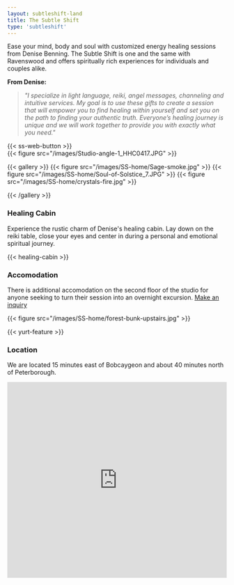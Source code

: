 ```yaml
---
layout: subtleshift-land
title: The Subtle Shift
type: 'subtleshift'
---
```


Ease your mind, body and soul with customized energy healing sessions from Denise Benning. The Subtle Shift is one and the same with Ravenswood and offers spiritually rich experiences for individuals and couples alike.

**From Denise:**
> *"I specialize in light language, reiki, angel messages, channeling and intuitive services. My goal is to use these gifts to create a session that will empower you to find healing within yourself and set you on the path to finding your authentic truth. Everyone’s healing journey is unique and we will work together to provide you with exactly what you need."*

{{< ss-web-button >}}
<br>
{{< figure src="/images/Studio-angle-1_HHC0417.JPG" >}}

{{< gallery >}}
{{< figure src="/images/SS-home/Sage-smoke.jpg" >}}
{{< figure src="/images/SS-home/Soul-of-Solstice_7.JPG" >}}
{{< figure src="/images/SS-home/crystals-fire.jpg" >}}

{{< /gallery >}}

### Healing Cabin

Experience the rustic charm of Denise's healing cabin. Lay down on the reiki table, close your eyes and center in during a personal and emotional spiritual journey.

{{< healing-cabin >}}

### Accomodation

There is additional accomodation on the second floor of the studio for anyone seeking to turn their session into an overnight excursion. [Make an inquiry](/contact/)

{{< figure src="/images/SS-home/forest-bunk-upstairs.jpg" >}}

{{< yurt-feature >}}

### Location
We are located 15 minutes east of Bobcaygeon and about 40 minutes north of Peterborough.

<div class="map"><iframe src="https://www.google.com/maps/embed?pb=!1m18!1m12!1m3!1d726466.6183261289!2d-79.01014404048239!3d44.663250232678564!2m3!1f0!2f0!3f0!3m2!1i1024!2i768!4f13.1!3m3!1m2!1s0x4cd4dadc9609f169%3A0x30a6ff1975cfaa4c!2sRavenswood!5e0!3m2!1sen!2sca!4v1683485825904!5m2!1sen!2sca" width="100%" height="450" style="border:0;" allowfullscreen="" loading="lazy" referrerpolicy="no-referrer-when-downgrade" ></iframe></div>